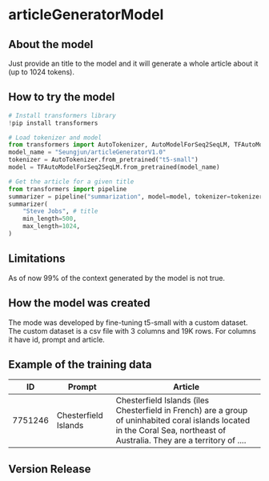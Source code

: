 # articleGeneratorModel

## About the model

Just provide an title to the model and it will generate a whole article about it (up to 1024 tokens).

## How to try the model

```python
# Install transformers library
!pip install transformers
```

```python
# Load tokenizer and model
from transformers import AutoTokenizer, AutoModelForSeq2SeqLM, TFAutoModelForSeq2SeqLM
model_name = "Seungjun/articleGeneratorV1.0"
tokenizer = AutoTokenizer.from_pretrained("t5-small")
model = TFAutoModelForSeq2SeqLM.from_pretrained(model_name)
```

```python
# Get the article for a given title
from transformers import pipeline
summarizer = pipeline("summarization", model=model, tokenizer=tokenizer, framework="tf")
summarizer(
    "Steve Jobs", # title
    min_length=500,
    max_length=1024,
)
```

## Limitations

As of now 99% of the context generated by the model is not true. 

## How the model was created

The mode was developed by fine-tuning t5-small with a custom dataset. The custom dataset is a csv file with 3 columns and 19K rows. For columns it have id, prompt and article. 


## Example of the training data

| ID      | Prompt               | Article                                                                                                                             |
|---------|----------------------|--------------------------------------------------------------------------------------------------------------------------------------|
| 7751246 | Chesterfield Islands | Chesterfield Islands (îles Chesterfield in French) are a group of uninhabited coral islands located in the Coral Sea, northeast of Australia. They are a territory of ....



## Version Release

